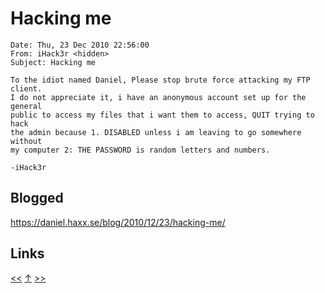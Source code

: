 # Hacking me

    Date: Thu, 23 Dec 2010 22:56:00
    From: iHack3r <hidden>
    Subject: Hacking me

    To the idiot named Daniel, Please stop brute force attacking my FTP client.
    I do not appreciate it, i have an anonymous account set up for the general
    public to access my files that i want them to access, QUIT trying to hack
    the admin because 1. DISABLED unless i am leaving to go somewhere without
    my computer 2: THE PASSWORD is random letters and numbers.

    -iHack3r

## Blogged

<https://daniel.haxx.se/blog/2010/12/23/hacking-me/>
## Links

[<<](../2009/2009-03-21.md) [↑](../) [>>](../2011/2011-03-30.md)
